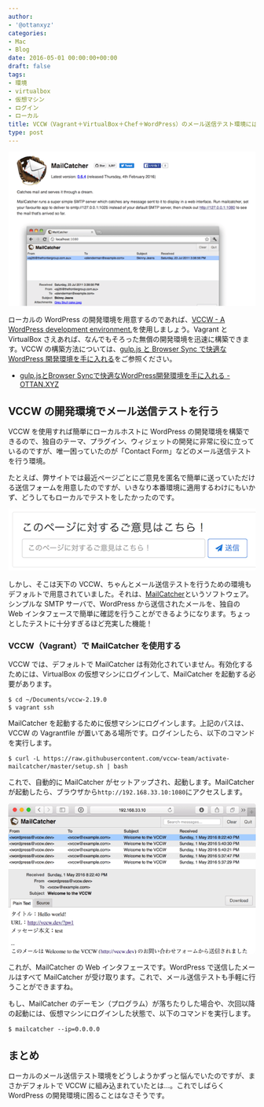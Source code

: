 ```yaml
---
author:
- '@ottanxyz'
categories:
- Mac
- Blog
date: 2016-05-01 00:00:00+00:00
draft: false
tags:
- 環境
- virtualbox
- 仮想マシン
- ログイン
- ローカル
title: VCCW（Vagrant＋VirtualBox＋Chef＋WordPress）のメール送信テスト環境には、MailCatcherが最適！
type: post
---
```


![](160501-5725e9562d436.png)

ローカルの WordPress の開発環境を用意するのであれば、[VCCW - A WordPress development environment.](http://vccw.cc/)を使用しましょう。Vagrant と VirtualBox さえあれば、なんでもそろった無償の開発環境を迅速に構築できます。VCCW の構築方法については、[gulp.js と Browser Sync で快適な WordPress 開発環境を手に入れる](/posts/2014/09/gulp-browser-sync-476/)をご参照ください。

* [gulp.jsとBrowser Syncで快適なWordPress開発環境を手に入れる - OTTAN.XYZ](/posts/2014/09/gulp-browser-sync-476/)

## VCCW の開発環境でメール送信テストを行う

VCCW を使用すれば簡単にローカルホストに WordPress の開発環境を構築できるので、独自のテーマ、プラグイン、ウィジェットの開発に非常に役に立っているのですが、唯一困っていたのが「Contact Form」などのメール送信テストを行う環境。

たとえば、弊サイトでは最近ページごとにご意見を匿名で簡単に送っていただける送信フォームを用意したのですが、いきなり本番環境に適用するわけにもいかず、どうしてもローカルでテストをしたかったのです。

![](160501-5725e999a690c.png)

しかし、そこは天下の VCCW、ちゃんとメール送信テストを行うための環境もデフォルトで用意されていました。それは、[MailCatcher](https://mailcatcher.me/)というソフトウェア。シンプルな SMTP サーバで、WordPress から送信されたメールを、独自の Web インタフェースで簡単に確認を行うことができるようになります。ちょっとしたテストに十分すぎるほど充実した機能！

### VCCW（Vagrant）で MailCatcher を使用する

VCCW では、デフォルトで MailCatcher は有効化されていません。有効化するためには、VirtualBox の仮想マシンにログインして、MailCatcher を起動する必要があります。

    $ cd ~/Documents/vccw-2.19.0
    $ vagrant ssh

MailCatcher を起動するために仮想マシンにログインします。上記のパスは、VCCW の Vagrantfile が置いてある場所です。ログインしたら、以下のコマンドを実行します。

    $ curl -L https://raw.githubusercontent.com/vccw-team/activate-mailcatcher/master/setup.sh | bash

これで、自動的に MailCatcher がセットアップされ、起動します。MailCatcher が起動したら、ブラウザから`http://192.168.33.10:1080`にアクセスします。

![](160501-5725e95ae9443.png)

これが、MailCatcher の Web インタフェースです。WordPress で送信したメールはすべて MailCatcher が受け取ります。これで、メール送信テストも手軽に行うことができますね。

もし、MailCatcher のデーモン（プログラム）が落ちたりした場合や、次回以降の起動には、仮想マシンにログインした状態で、以下のコマンドを実行します。

    $ mailcatcher --ip=0.0.0.0

## まとめ

ローカルのメール送信テスト環境をどうしようかずっと悩んでいたのですが、まさかデフォルトで VCCW に組み込まれていたとは…。これでしばらく WordPress の開発環境に困ることはなさそうです。